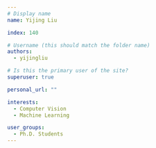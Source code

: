 ```yaml
---
# Display name
name: Yijing Liu

index: 140

# Username (this should match the folder name)
authors:
  - yijingliu

# Is this the primary user of the site?
superuser: true

personal_url: ""

interests:
  - Computer Vision
  - Machine Learning

user_groups:
  - Ph.D. Students
---
```

